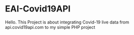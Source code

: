 # EAI-Covid19API

Hello. This Project is about integrating Covid-19 live data from api.covid19api.com to my simple PHP project

